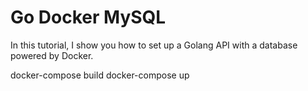 # Go Docker MySQL
In this tutorial, I show you how to set up a Golang API with a database powered by Docker. 

docker-compose build
docker-compose up
